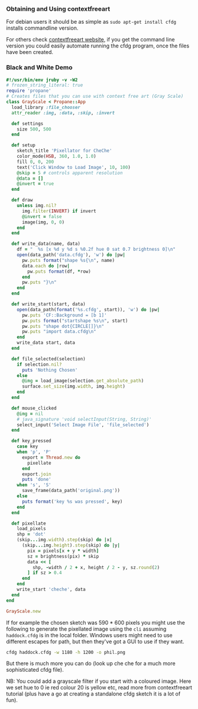 ### Obtaining and Using contextfreeart ###

For debian users it should be as simple as `sudo apt-get install cfdg` installs commandline version.

For others check [contextfreeart website][download], if you get the command line version you could easily automate running the cfdg program, once the files have been created.

### Black and White Demo

```ruby
#!/usr/bin/env jruby -v -W2
# frozen_string_literal: true
require 'propane'
# Creates files that you can use with context free art (Gray Scale)
class GrayScale < Propane::App
  load_library :file_chooser
  attr_reader :img, :data, :skip, :invert

  def settings
    size 500, 500
  end

  def setup
    sketch_title 'Pixellator for CheChe'
    color_mode(HSB, 360, 1.0, 1.0)
    fill 0, 0, 200
    text('Click Window to Load Image', 10, 100)
    @skip = 5 # controls apparent resolution
    @data = []
    @invert = true
  end

  def draw
    unless img.nil?
      img.filter(INVERT) if invert
      @invert = false
      image(img, 0, 0)
    end
  end

  def write_data(name, data)
    df = "  %s [x %d y %d s %0.2f hue 0 sat 0.7 brightness 0]\n"
    open(data_path('data.cfdg'), 'w') do |pw|
      pw.puts format("shape %s{\n", name)
      data.each do |row|
        pw.puts format(df, *row)
      end
      pw.puts "}\n"
    end
  end

  def write_start(start, data)
    open(data_path(format('%s.cfdg', start)), 'w') do |pw|
      pw.puts 'CF::Background = [b 1]'
      pw.puts format("startshape %s\n", start)
      pw.puts "shape dot{CIRCLE[]}\n"
      pw.puts "import data.cfdg\n"
    end
    write_data start, data
  end

  def file_selected(selection)
    if selection.nil?
      puts 'Nothing Chosen'
    else
      @img = load_image(selection.get_absolute_path)
      surface.set_size(img.width, img.height)
    end
  end

  def mouse_clicked
    @img = nil
    # java_signature 'void selectInput(String, String)'
    select_input('Select Image File', 'file_selected')
  end

  def key_pressed
    case key
    when 'p', 'P'
      export = Thread.new do
        pixellate
      end
      export.join
      puts 'done'
    when 's', 'S'
      save_frame(data_path('original.png'))
    else
      puts format('key %s was pressed', key)
    end
  end

  def pixellate
    load_pixels
    shp = 'dot'
    (skip...img.width).step(skip) do |x|
      (skip...img.height).step(skip) do |y|
        pix = pixels[x + y * width]
        sz = brightness(pix) * skip
        data << [
          shp, -width / 2 + x, height / 2 - y, sz.round(2)
        ] if sz > 0.4
      end
    end
    write_start 'cheche', data
  end
end

GrayScale.new
```

If for example the chosen sketch was 590 * 600 pixels you might use the following to generate the pixellated image using the `cli` assuming `haddock.cfdg` is in the local folder. Windows users might need to use different escapes for path, but then they've got a GUI to use if they want.

```bash
cfdg haddock.cfdg -w 1180 -h 1200 -o phil.png
```

But there is much more you can do (look up che che for a much more sophisticated cfdg file).


NB: You could add a grayscale filter if you start with a coloured image. Here we set hue to 0 ie red colour 20 is yellow etc, read more from contextfreeart tutorial (plus have a go at creating a standalone cfdg sketch it is a lot of fun).


[download]:http://www.contextfreeart.org/mediawiki/index.php/Download_page
